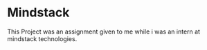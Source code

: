 # Mindstack

This Project was an assignment given to me while i was an intern at mindstack technologies.
